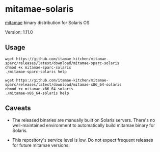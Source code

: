 # mitamae-solaris

[mitamae](https://github.com/itamae-kitchen/mitamae) binary distribution for Solaris OS

Version: 1.11.0

## Usage

```
wget https://github.com/itamae-kitchen/mitamae-sparc/releases/latest/download/mitamae-sparc-solaris
chmod +x mitamae-sparc-solaris
./mitamae-sparc-solaris help
```

```
wget https://github.com/itamae-kitchen/mitamae-sparc/releases/latest/download/mitamae-x86_64-solaris
chmod +x mitamae-x86_64-solaris
./mitamae-x86_64-solaris help
```

## Caveats

* The released binaries are manually built on Solaris servers.
  There's no well-maintained environment to automatically build mitamae binary for Solaris.

* This repository's service level is low.
  Do not expect frequent releases for future mitamae versions.
